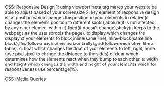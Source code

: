 CSS: Responsive Design
 1:     using viewport meta tag makes your website be able to  adjust based of your screensize
 2:     key element of responsive design is:
        a:  position which changes the position of your elements to relative(it changes the elements position to different spots),abolute(it is not affected by any other element within it),fixed(it doesn't change),sticky(it keeps to the webpage as the user scrools the page).
        b:  display which changes the display of your elements to block,inline(same line),inline-block(same line block),flex(follows each other horizontaally),grid(follows each other like a table).
        c:  float which changes the float of your elements to left, right, none.(use pixels(px) to change the distance to the sides)
        d:  clear which determines how the elements react when they bump to each other.
        e:  width and height which changes the width and height of your elements which for responsiveness use percentage(%).
            
CSS :Media Queries
